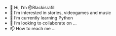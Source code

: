- 👋 Hi, I’m @Blackisrafil
- 👀 I’m interested in stories, videogames and music
- 🌱 I’m currently learning Python
- 💞️ I’m looking to collaborate on ...
- 📫 How to reach me ...

<!---
Blackisrafil/Blackisrafil is a ✨ special ✨ repository because its `README.md` (this file) appears on your GitHub profile.
You can click the Preview link to take a look at your changes.
--->
